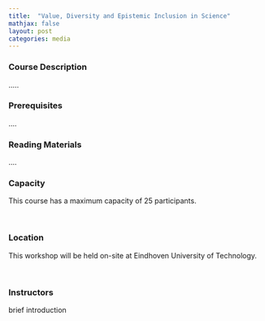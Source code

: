 ```yaml
---
title:  "Value, Diversity and Epistemic Inclusion in Science"
mathjax: false
layout: post
categories: media
---
```


### Course Description

.....

### Prerequisites 

....

### Reading Materials

....

### Capacity

This course has a maximum capacity of 25 participants.

<br>

### Location

This workshop will be held on-site at Eindhoven University of Technology.

<br>

### Instructors

brief introduction
